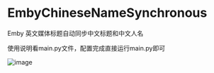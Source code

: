 # EmbyChineseNameSynchronous
Emby 英文媒体标题自动同步中文标题和中文人名

使用说明看main.py文件，配置完成直接运行main.py即可

![image](https://user-images.githubusercontent.com/23020770/188265314-73610b4e-264d-4b8c-9750-e707512f7fef.png)
